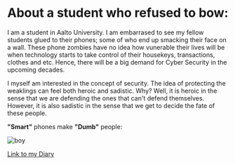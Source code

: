 # About a student who refused to bow:
I am a student in Aalto University. I am embarrased to see my fellow students glued to their phones; some of who end up smacking their face on a wall. These phone zombies have no idea how vunerable their lives will be when technology starts to take control of their housekeys, transactions, clothes and etc. Hence, there will be a big demand for Cyber Security in the upcoming decades. 

I myself am interested in the concept of security. The idea of protecting the weaklings can feel both heroic and sadistic. Why? Well, it is heroic in the sense that we are defending the ones that can't defend themselves. However, it is also sadistic in the sense that we get to decide the fate of these people.

**"Smart"** phones make **"Dumb"** people:

![boy](https://cdn.pixabay.com/photo/2018/04/29/16/34/boy-3360415_960_720.jpg)

[Link to my Diary](https://aaltomcc.github.io/cs-ej4101-fall-2019-027-starter/diary-027)
